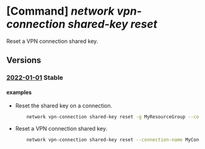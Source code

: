 # [Command] _network vpn-connection shared-key reset_

Reset a VPN connection shared key.

## Versions

### [2022-01-01](/Resources/mgmt-plane/L3N1YnNjcmlwdGlvbnMve30vcmVzb3VyY2Vncm91cHMve30vcHJvdmlkZXJzL21pY3Jvc29mdC5uZXR3b3JrL2Nvbm5lY3Rpb25zL3t9L3NoYXJlZGtleS9yZXNldA==/2022-01-01.xml) **Stable**

<!-- mgmt-plane /subscriptions/{}/resourcegroups/{}/providers/microsoft.network/connections/{}/sharedkey/reset 2022-01-01 -->

#### examples

- Reset the shared key on a connection.
    ```bash
        network vpn-connection shared-key reset -g MyResourceGroup --connection-name MyConnection --key-length 128
    ```

- Reset a VPN connection shared key.
    ```bash
        network vpn-connection shared-key reset --connection-name MyConnection --key-length 128 --resource-group MyResourceGroup --subscription MySubscription
    ```
